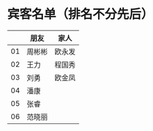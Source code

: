 # 宾客名单（排名不分先后）

|  | 朋友 | 家人 |
| --- | --- | --- |
| 01 | 周彬彬 | 欧永发 |
| 02 | 王力 | 程国秀 |
| 03 | 刘勇 | 欧金凤 | 
| 04 | 潘康 |  |
| 05 | 张睿 |  |
| 06 | 范晓丽 | |